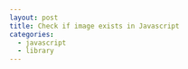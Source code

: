 ```yaml
---
layout: post
title: Check if image exists in Javascript
categories:
  - javascript
  - library
---
```


<script src="https://gist.github.com/1210357.js"> </script>